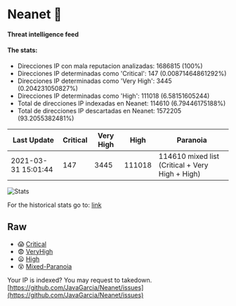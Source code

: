 # Neanet :hocho:
#### Threat intelligence feed
#### The stats:

- Direcciones IP con mala reputacion analizadas: 1686815 (100%)
- Direcciones IP determinadas como 'Critical':  147 (0.00871464861292%)
- Direcciones IP determinadas como 'Very High':  3445 (0.204231050827%)
- Direcciones IP determinadas como 'High':  111018 (6.58151605244)
- Total de direcciones IP indexadas en Neanet:  114610 (6.79446175188%)
- Total de direcciones IP descartadas en Neanet:  1572205 (93.2055382481%)

| Last Update | Critical | Very High | High | Paranoia |
| --- | --- | --- | --- | --- |
| 2021-03-31 15:01:44 | 147 | 3445 | 111018 | 114610 mixed list (Critical + Very High + High)|

![Stats](https://docs.google.com/spreadsheets/d/e/2PACX-1vSnaNMIXVabIpDJjufMlzH7poXnshF3mgd8Is1g9ytUEzVsP5my4Trn8f-xkoLLQ38xpL3HtmUexLo6/pubchart?oid=501124687&format=image)

For the historical stats go to: [link](/stats.csv)
## Raw
- :scream: [Critical](https://raw.githubusercontent.com/JavaGarcia/Neanet/master/blacklists/neanet_critical.txt)
- :fearful: [VeryHigh](https://raw.githubusercontent.com/JavaGarcia/Neanet/master/blacklists/neanet_veryHigh.txtt)
- :frowning: [High](https://raw.githubusercontent.com/JavaGarcia/Neanet/master/blacklists/neanet_high.txt)
- :dizzy_face: [Mixed-Paranoia](https://raw.githubusercontent.com/JavaGarcia/Neanet/master/blacklists/neanet_all.txt)


Your IP is indexed? You may request to takedown. [https://github.com/JavaGarcia/Neanet/issues](https://github.com/JavaGarcia/Neanet/issues)










































































































































































































































































































































































































































































































































































































































































































































































































































































































































































































































































































































































































































































































































































































































































































































































































































































































































































































































































































































































































































































































































































































































































































































































































































































































































































































































































































































































































































































































































































































































































































































































































































































































































































































































































































































































































































































































































































































































































































































































































































































































































































































































































































































































































































































































































































































































































































































































































































































































































































































































































































































































































































































































































































































































































